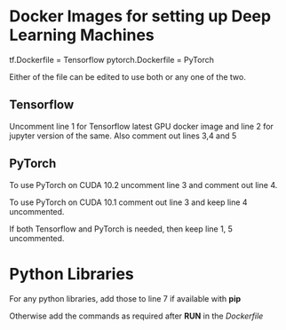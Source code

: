 # Docker Images for setting up Deep Learning Machines

tf.Dockerfile = Tensorflow
pytorch.Dockerfile = PyTorch

Either of the file can be edited to use both or any one of the two.

## Tensorflow

Uncomment line 1 for Tensorflow latest GPU docker image and line 2 for jupyter version of the same. Also comment out lines 3,4 and 5

## PyTorch

To use PyTorch on CUDA 10.2 uncomment line 3 and comment out line 4.

To use PyTorch on CUDA 10.1 comment out line 3 and keep line 4 uncommented.

If both Tensorflow and PyTorch is needed, then keep line 1, 5 uncommented.

# Python Libraries

For any python libraries, add those to line 7 if available with **pip**

Otherwise add the commands as required after **RUN** in the _Dockerfile_
